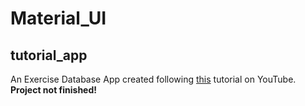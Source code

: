 # Material_UI

## tutorial_app
An Exercise Database App created following [this](https://www.youtube.com/watch?v=xm4LX5fJKZ8) tutorial on YouTube. **Project not finished!**
